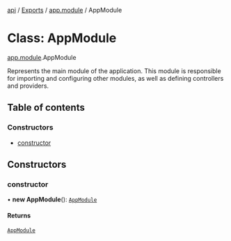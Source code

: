 [api](../README.md) / [Exports](../modules.md) / [app.module](../modules/app_module.md) / AppModule

# Class: AppModule

[app.module](../modules/app_module.md).AppModule

Represents the main module of the application.
This module is responsible for importing and configuring other modules,
as well as defining controllers and providers.

## Table of contents

### Constructors

- [constructor](app_module.AppModule.md#constructor)

## Constructors

### constructor

• **new AppModule**(): [`AppModule`](app_module.AppModule.md)

#### Returns

[`AppModule`](app_module.AppModule.md)
